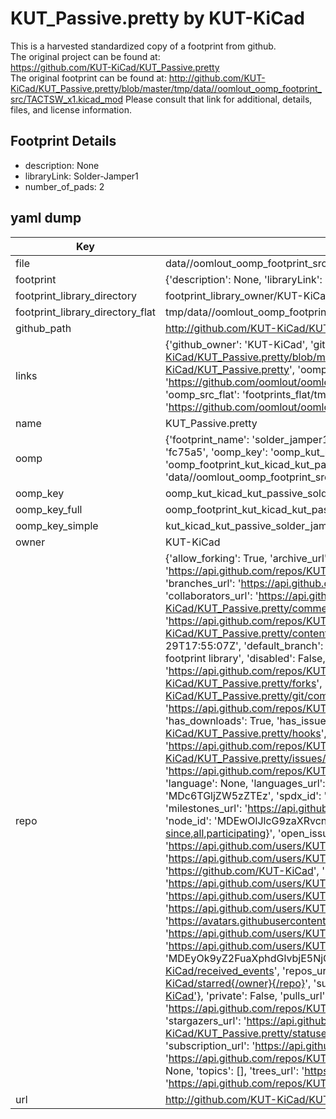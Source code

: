 # KUT_Passive.pretty by KUT-KiCad  
This is a harvested standardized copy of a footprint from github.  
The original project can be found at:  
https://github.com/KUT-KiCad/KUT_Passive.pretty  
The original footprint can be found at:
http://github.com/KUT-KiCad/KUT_Passive.pretty/blob/master/tmp/data//oomlout_oomp_footprint_src/TACTSW_x1.kicad_mod
Please consult that link for additional, details, files, and license information.  
## Footprint Details
* description: None  
* libraryLink: Solder-Jamper1  
* number_of_pads: 2  
## yaml dump  
| Key | Value |  
| --- | --- |  
| file | data//oomlout_oomp_footprint_src/KUT_Passive.pretty/Solder-Jamper1.kicad_mod |  
| footprint | {'description': None, 'libraryLink': 'Solder-Jamper1', 'number_of_pads': 2} |  
| footprint_library_directory | footprint_library_owner/KUT-KiCad_KUT_Passive.pretty |  
| footprint_library_directory_flat | tmp/data//oomlout_oomp_footprint_src/footprints_flat/kut_kicad_kut_passive_solder_jamper1/working |  
| github_path | http://github.com/KUT-KiCad/KUT_Passive.pretty/blob/master/tmp/data//oomlout_oomp_footprint_src/Solder-Jamper1.kicad_mod |  
| links | {'github_owner': 'KUT-KiCad', 'github_repo_name': 'KUT_Passive.pretty', 'github_src': 'http://github.com/KUT-KiCad/KUT_Passive.pretty/blob/master/tmp/data//oomlout_oomp_footprint_src/TACTSW_x1.kicad_mod', 'github_src_repo': 'https://github.com/KUT-KiCad/KUT_Passive.pretty', 'oomp_bot': 'tmp/data//oomlout_oomp_footprint_src/footprints/kut_kicad_kut_passive_solder_jamper1/working', 'oomp_bot_github': 'https://github.com/oomlout/oomlout_oomp_footprint_bot/tree/main/tmp/data//oomlout_oomp_footprint_src/footprints/kut_kicad_kut_passive_solder_jamper1/working', 'oomp_src_flat': 'footprints_flat/tmp/data//oomlout_oomp_footprint_src/footprints_flat/kut_kicad_kut_passive_solder_jamper1/working', 'oomp_src_flat_github': 'https://github.com/oomlout/oomlout_oomp_footprint_src/tree/main/tmp/data//oomlout_oomp_footprint_src/footprints_flat/kut_kicad_kut_passive_solder_jamper1/working'} |  
| name | KUT_Passive.pretty |  
| oomp | {'footprint_name': 'solder_jamper1', 'library_name': 'kut_passive', 'md5': 'fc75a510570d50911b686690f64cabd2', 'md5_10': 'fc75a51057', 'md5_5': 'fc75a', 'md5_6': 'fc75a5', 'oomp_key': 'oomp_kut_kicad_kut_passive_solder_jamper1', 'oomp_key_extra': 'oomp_footprint_kut_kicad_kut_passive_solder_jamper1', 'oomp_key_full': 'oomp_footprint_kut_kicad_kut_passive_solder_jamper1_fc75a5', 'oomp_key_simple': 'kut_kicad_kut_passive_solder_jamper1', 'original_filename': 'data//oomlout_oomp_footprint_src/KUT_Passive.pretty/Solder-Jamper1.kicad_mod', 'owner_name': 'kut_kicad'} |  
| oomp_key | oomp_kut_kicad_kut_passive_solder_jamper1 |  
| oomp_key_full | oomp_footprint_kut_kicad_kut_passive_solder_jamper1 |  
| oomp_key_simple | kut_kicad_kut_passive_solder_jamper1 |  
| owner | KUT-KiCad |  
| repo | {'allow_forking': True, 'archive_url': 'https://api.github.com/repos/KUT-KiCad/KUT_Passive.pretty/{archive_format}{/ref}', 'archived': False, 'assignees_url': 'https://api.github.com/repos/KUT-KiCad/KUT_Passive.pretty/assignees{/user}', 'blobs_url': 'https://api.github.com/repos/KUT-KiCad/KUT_Passive.pretty/git/blobs{/sha}', 'branches_url': 'https://api.github.com/repos/KUT-KiCad/KUT_Passive.pretty/branches{/branch}', 'clone_url': 'https://github.com/KUT-KiCad/KUT_Passive.pretty.git', 'collaborators_url': 'https://api.github.com/repos/KUT-KiCad/KUT_Passive.pretty/collaborators{/collaborator}', 'comments_url': 'https://api.github.com/repos/KUT-KiCad/KUT_Passive.pretty/comments{/number}', 'commits_url': 'https://api.github.com/repos/KUT-KiCad/KUT_Passive.pretty/commits{/sha}', 'compare_url': 'https://api.github.com/repos/KUT-KiCad/KUT_Passive.pretty/compare/{base}...{head}', 'contents_url': 'https://api.github.com/repos/KUT-KiCad/KUT_Passive.pretty/contents/{+path}', 'contributors_url': 'https://api.github.com/repos/KUT-KiCad/KUT_Passive.pretty/contributors', 'created_at': '2016-05-29T17:55:07Z', 'default_branch': 'master', 'deployments_url': 'https://api.github.com/repos/KUT-KiCad/KUT_Passive.pretty/deployments', 'description': 'KiCad Passive footprint library', 'disabled': False, 'downloads_url': 'https://api.github.com/repos/KUT-KiCad/KUT_Passive.pretty/downloads', 'events_url': 'https://api.github.com/repos/KUT-KiCad/KUT_Passive.pretty/events', 'fork': False, 'forks': 0, 'forks_count': 0, 'forks_url': 'https://api.github.com/repos/KUT-KiCad/KUT_Passive.pretty/forks', 'full_name': 'KUT-KiCad/KUT_Passive.pretty', 'git_commits_url': 'https://api.github.com/repos/KUT-KiCad/KUT_Passive.pretty/git/commits{/sha}', 'git_refs_url': 'https://api.github.com/repos/KUT-KiCad/KUT_Passive.pretty/git/refs{/sha}', 'git_tags_url': 'https://api.github.com/repos/KUT-KiCad/KUT_Passive.pretty/git/tags{/sha}', 'git_url': 'git://github.com/KUT-KiCad/KUT_Passive.pretty.git', 'has_discussions': False, 'has_downloads': True, 'has_issues': True, 'has_pages': False, 'has_projects': True, 'has_wiki': True, 'homepage': None, 'hooks_url': 'https://api.github.com/repos/KUT-KiCad/KUT_Passive.pretty/hooks', 'html_url': 'https://github.com/KUT-KiCad/KUT_Passive.pretty', 'id': 59956614, 'is_template': False, 'issue_comment_url': 'https://api.github.com/repos/KUT-KiCad/KUT_Passive.pretty/issues/comments{/number}', 'issue_events_url': 'https://api.github.com/repos/KUT-KiCad/KUT_Passive.pretty/issues/events{/number}', 'issues_url': 'https://api.github.com/repos/KUT-KiCad/KUT_Passive.pretty/issues{/number}', 'keys_url': 'https://api.github.com/repos/KUT-KiCad/KUT_Passive.pretty/keys{/key_id}', 'labels_url': 'https://api.github.com/repos/KUT-KiCad/KUT_Passive.pretty/labels{/name}', 'language': None, 'languages_url': 'https://api.github.com/repos/KUT-KiCad/KUT_Passive.pretty/languages', 'license': {'key': 'mit', 'name': 'MIT License', 'node_id': 'MDc6TGljZW5zZTEz', 'spdx_id': 'MIT', 'url': 'https://api.github.com/licenses/mit'}, 'merges_url': 'https://api.github.com/repos/KUT-KiCad/KUT_Passive.pretty/merges', 'milestones_url': 'https://api.github.com/repos/KUT-KiCad/KUT_Passive.pretty/milestones{/number}', 'mirror_url': None, 'name': 'KUT_Passive.pretty', 'network_count': 0, 'node_id': 'MDEwOlJlcG9zaXRvcnk1OTk1NjYxNA==', 'notifications_url': 'https://api.github.com/repos/KUT-KiCad/KUT_Passive.pretty/notifications{?since,all,participating}', 'open_issues': 0, 'open_issues_count': 0, 'organization': {'avatar_url': 'https://avatars.githubusercontent.com/u/19647057?v=4', 'events_url': 'https://api.github.com/users/KUT-KiCad/events{/privacy}', 'followers_url': 'https://api.github.com/users/KUT-KiCad/followers', 'following_url': 'https://api.github.com/users/KUT-KiCad/following{/other_user}', 'gists_url': 'https://api.github.com/users/KUT-KiCad/gists{/gist_id}', 'gravatar_id': '', 'html_url': 'https://github.com/KUT-KiCad', 'id': 19647057, 'login': 'KUT-KiCad', 'node_id': 'MDEyOk9yZ2FuaXphdGlvbjE5NjQ3MDU3', 'organizations_url': 'https://api.github.com/users/KUT-KiCad/orgs', 'received_events_url': 'https://api.github.com/users/KUT-KiCad/received_events', 'repos_url': 'https://api.github.com/users/KUT-KiCad/repos', 'site_admin': False, 'starred_url': 'https://api.github.com/users/KUT-KiCad/starred{/owner}{/repo}', 'subscriptions_url': 'https://api.github.com/users/KUT-KiCad/subscriptions', 'type': 'Organization', 'url': 'https://api.github.com/users/KUT-KiCad'}, 'owner': {'avatar_url': 'https://avatars.githubusercontent.com/u/19647057?v=4', 'events_url': 'https://api.github.com/users/KUT-KiCad/events{/privacy}', 'followers_url': 'https://api.github.com/users/KUT-KiCad/followers', 'following_url': 'https://api.github.com/users/KUT-KiCad/following{/other_user}', 'gists_url': 'https://api.github.com/users/KUT-KiCad/gists{/gist_id}', 'gravatar_id': '', 'html_url': 'https://github.com/KUT-KiCad', 'id': 19647057, 'login': 'KUT-KiCad', 'node_id': 'MDEyOk9yZ2FuaXphdGlvbjE5NjQ3MDU3', 'organizations_url': 'https://api.github.com/users/KUT-KiCad/orgs', 'received_events_url': 'https://api.github.com/users/KUT-KiCad/received_events', 'repos_url': 'https://api.github.com/users/KUT-KiCad/repos', 'site_admin': False, 'starred_url': 'https://api.github.com/users/KUT-KiCad/starred{/owner}{/repo}', 'subscriptions_url': 'https://api.github.com/users/KUT-KiCad/subscriptions', 'type': 'Organization', 'url': 'https://api.github.com/users/KUT-KiCad'}, 'private': False, 'pulls_url': 'https://api.github.com/repos/KUT-KiCad/KUT_Passive.pretty/pulls{/number}', 'pushed_at': '2016-12-14T12:16:08Z', 'releases_url': 'https://api.github.com/repos/KUT-KiCad/KUT_Passive.pretty/releases{/id}', 'size': 4, 'ssh_url': 'git@github.com:KUT-KiCad/KUT_Passive.pretty.git', 'stargazers_count': 0, 'stargazers_url': 'https://api.github.com/repos/KUT-KiCad/KUT_Passive.pretty/stargazers', 'statuses_url': 'https://api.github.com/repos/KUT-KiCad/KUT_Passive.pretty/statuses/{sha}', 'subscribers_count': 8, 'subscribers_url': 'https://api.github.com/repos/KUT-KiCad/KUT_Passive.pretty/subscribers', 'subscription_url': 'https://api.github.com/repos/KUT-KiCad/KUT_Passive.pretty/subscription', 'svn_url': 'https://github.com/KUT-KiCad/KUT_Passive.pretty', 'tags_url': 'https://api.github.com/repos/KUT-KiCad/KUT_Passive.pretty/tags', 'teams_url': 'https://api.github.com/repos/KUT-KiCad/KUT_Passive.pretty/teams', 'temp_clone_token': None, 'topics': [], 'trees_url': 'https://api.github.com/repos/KUT-KiCad/KUT_Passive.pretty/git/trees{/sha}', 'updated_at': '2016-05-30T09:57:53Z', 'url': 'https://api.github.com/repos/KUT-KiCad/KUT_Passive.pretty', 'visibility': 'public', 'watchers': 0, 'watchers_count': 0, 'web_commit_signoff_required': False} |  
| url | http://github.com/KUT-KiCad/KUT_Passive.pretty |  

